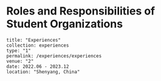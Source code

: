 # Roles and Responsibilities of Student Organizations

```
title: "Experiences"
collection: experiences
type: "1"
permalink: /experiences/experiences
venue: "2"
date: 2022.06 - 2023.12
location: "Shenyang, China"
```

